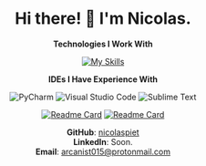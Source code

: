 <div align="center">

<h1>Hi there! 👋 I'm Nicolas.</h1>

**Technologies I Work With**

<p align="center">
  
  [![My Skills](https://skillicons.dev/icons?i=js,python,mongodb,expressjs,react,nodejs,html,css,bootstrap,git&theme=dark)](https://github.com/nicolaspiet)
  
</p>

**IDEs I Have Experience With**

![PyCharm](https://img.shields.io/badge/PyCharm-000000?style=for-the-badge&logo=pycharm&logoColor=white)
![Visual Studio Code](https://img.shields.io/badge/Visual_Studio_Code-007ACC?style=for-the-badge&logo=visual-studio-code&logoColor=white)
![Sublime Text](https://img.shields.io/badge/Sublime_Text-FF9800?style=for-the-badge&logo=sublime-text&logoColor=white)


  [![Readme Card](https://github-readme-stats.vercel.app/api/pin/?username=nicolaspiet&repo=jklm-word-bot&theme=apprentice)](https://github.com/nicolaspiet/jklm-word-bot)
  [![Readme Card](https://github-readme-stats.vercel.app/api/pin/?username=nicolaspiet&repo=lunachord&theme=apprentice)](https://github.com/nicolaspiet/lunachord)


**GitHub**: [nicolaspiet](https://github.com/nicolaspiet)<br>
**LinkedIn**: Soon.<br>
**Email**: arcanist015@protonmail.com

</div>
